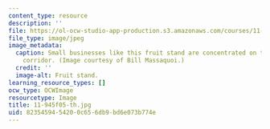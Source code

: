 ```yaml
---
content_type: resource
description: ''
file: https://ol-ocw-studio-app-production.s3.amazonaws.com/courses/11-945-springfield-studio-fall-2005/8235459454200c656db9bd6e073b774e_11-945f05-th.jpg
file_type: image/jpeg
image_metadata:
  caption: Small businesses like this fruit stand are concentrated on the Main Street
    corridor. (Image courtesy of Bill Massaquoi.)
  credit: ''
  image-alt: Fruit stand.
learning_resource_types: []
ocw_type: OCWImage
resourcetype: Image
title: 11-945f05-th.jpg
uid: 82354594-5420-0c65-6db9-bd6e073b774e
---
```

